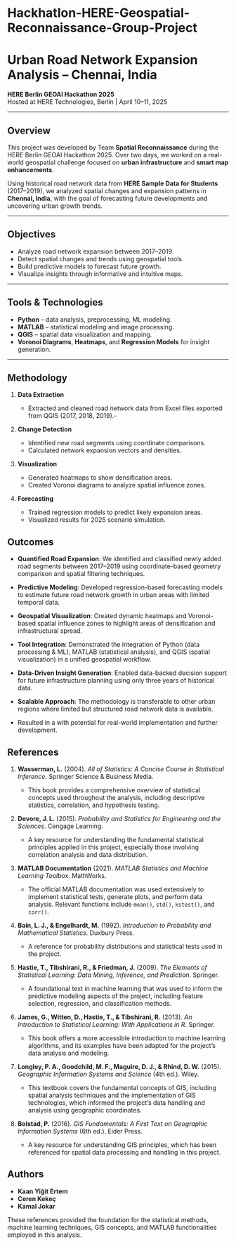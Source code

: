 # Hackhatlon-HERE-Geospatial-Reconnaissance-Group-Project

#  Urban Road Network Expansion Analysis – Chennai, India

 **HERE Berlin GEOAI Hackathon 2025**  
Hosted at HERE Technologies, Berlin |  April 10–11, 2025

---

##  Overview

This project was developed by Team **Spatial Reconnaissance** during the HERE Berlin GEOAI Hackathon 2025. Over two days, we worked on a real-world geospatial challenge focused on **urban infrastructure** and **smart map enhancements**.

Using historical road network data from **HERE Sample Data for Students** (2017–2019), we analyzed spatial changes and expansion patterns in **Chennai, India**, with the goal of forecasting future developments and uncovering urban growth trends.

---

##  Objectives

- Analyze road network expansion between 2017–2019.
- Detect spatial changes and trends using geospatial tools.
- Build predictive models to forecast future growth.
- Visualize insights through informative and intuitive maps.

---

##  Tools & Technologies

- **Python** – data analysis, preprocessing, ML modeling.
- **MATLAB** – statistical modeling and image processing.
- **QGIS** – spatial data visualization and mapping.
- **Voronoi Diagrams**, **Heatmaps**, and **Regression Models** for insight generation.

---

##  Methodology

1. **Data Extraction**  
   - Extracted and cleaned road network data from Excel files exported from QGIS (2017, 2018, 2019).-

2. **Change Detection**  
   - Identified new road segments using coordinate comparisons.  
   - Calculated network expansion vectors and densities.

3. **Visualization**  
   - Generated heatmaps to show densification areas.  
   - Created Voronoi diagrams to analyze spatial influence zones.

4. **Forecasting**  
   - Trained regression models to predict likely expansion areas. 
   - Visualized results for 2025 scenario simulation.


##  Outcomes
  
-  **Quantified Road Expansion**: We identified and classified newly added road segments between 2017–2019 using coordinate-based geometry comparison and spatial filtering techniques.

-  **Predictive Modeling**: Developed regression-based forecasting models to estimate future road network growth in urban areas with limited temporal data.

-  **Geospatial Visualization**: Created dynamic heatmaps and Voronoi-based spatial influence zones to highlight areas of densification and infrastructural spread.

-  **Tool Integration**: Demonstrated the integration of Python (data processing & ML), MATLAB (statistical analysis), and QGIS (spatial visualization) in a unified geospatial workflow.

-  **Data-Driven Insight Generation**: Enabled data-backed decision support for future infrastructure planning using only three years of historical data.

-  **Scalable Approach**: The methodology is transferable to other urban regions where limited but structured road network data is available.

-  Resulted in a with potential for real-world implementation and further development.

 ## References

1. **Wasserman, L.** (2004). *All of Statistics: A Concise Course in Statistical Inference*. Springer Science & Business Media.  
   - This book provides a comprehensive overview of statistical concepts used throughout the analysis, including descriptive statistics, correlation, and hypothesis testing.

2. **Devore, J. L.** (2015). *Probability and Statistics for Engineering and the Sciences*. Cengage Learning.  
   - A key resource for understanding the fundamental statistical principles applied in this project, especially those involving correlation analysis and data distribution.

3. **MATLAB Documentation** (2021). *MATLAB Statistics and Machine Learning Toolbox*. MathWorks.  
   - The official MATLAB documentation was used extensively to implement statistical tests, generate plots, and perform data analysis. Relevant functions include `mean()`, `std()`, `kstest()`, and `corr()`.

4. **Bain, L. J., & Engelhardt, M.** (1992). *Introduction to Probability and Mathematical Statistics*. Duxbury Press.  
   - A reference for probability distributions and statistical tests used in the project.

5. **Hastie, T., Tibshirani, R., & Friedman, J.** (2009). *The Elements of Statistical Learning: Data Mining, Inference, and Prediction*. Springer.  
   - A foundational text in machine learning that was used to inform the predictive modeling aspects of the project, including feature selection, regression, and classification methods.

6. **James, G., Witten, D., Hastie, T., & Tibshirani, R.** (2013). *An Introduction to Statistical Learning: With Applications in R*. Springer.  
   - This book offers a more accessible introduction to machine learning algorithms, and its examples have been adapted for the project’s data analysis and modeling.

7. **Longley, P. A., Goodchild, M. F., Maguire, D. J., & Rhind, D. W.** (2015). *Geographic Information Systems and Science* (4th ed.). Wiley.  
   - This textbook covers the fundamental concepts of GIS, including spatial analysis techniques and the implementation of GIS technologies, which informed the project’s data handling and analysis using geographic coordinates.

8. **Bolstad, P.** (2016). *GIS Fundamentals: A First Text on Geographic Information Systems* (6th ed.). Eider Press.  
   - A key resource for understanding GIS principles, which has been referenced for spatial data processing and handling in this project.

## Authors
- **Kaan Yiğit Ertem**
- **Ceren Kekeç**
- **Kamal Jokar**

These references provided the foundation for the statistical methods, machine learning techniques, GIS concepts, and MATLAB functionalities employed in this analysis.

